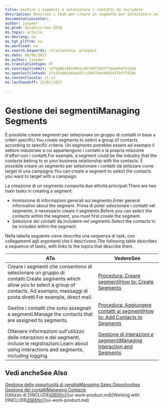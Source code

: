 ```yaml
---
title: Gestire i segmenti e selezionare i contatti da includere
description: Descrive i task per creare un segmento per selezionare un gruppo di contatti in base a criteri specifici, ad esempio, contatti in un settore specifico a cui si desidera rivolgersi.
documentationcenter: 
author: jswymer
ms.prod: dynamics-nav-2018
ms.topic: article
ms.devlang: na
ms.tgt_pltfrm: na
ms.workload: na
ms.search.keywords: relationship, prospect
ms.date: 06/06/2017
ms.author: jswymer
ms.translationtype: HT
ms.sourcegitcommit: 1dfba8b14019991c95f40ffd5f7fbaed5df414eb
ms.openlocfilehash: 1fcd5a6b2a6aed5fcc50575eed002437bff7518c
ms.contentlocale: it-it
ms.lasthandoff: 12/01/2017

---
```

# <a name="managing-segments"></a><span data-ttu-id="79ce7-103">Gestione dei segmenti</span><span class="sxs-lookup"><span data-stu-id="79ce7-103">Managing Segments</span></span>
<span data-ttu-id="79ce7-104">È possibile creare segmenti per selezionare un gruppo di contatti in base a criteri specifici.</span><span class="sxs-lookup"><span data-stu-id="79ce7-104">You create segments to select a group of contacts according to specific criteria.</span></span> <span data-ttu-id="79ce7-105">Un segmento potrebbe essere ad esempio il settore industriale a cui appartengono i contatti o la propria relazione d'affari con i contatti.</span><span class="sxs-lookup"><span data-stu-id="79ce7-105">For example, a segment could be the industry that the contacts belong to or your business relationship with the contacts.</span></span> <span data-ttu-id="79ce7-106">È possibile creare un segmento per selezionare i contatti da utilizzare come target di una campagna.</span><span class="sxs-lookup"><span data-stu-id="79ce7-106">You can create a segment to select the contacts you want to target with a campaign.</span></span>

<span data-ttu-id="79ce7-107">La creazione di un segmento comporta due attività principali:</span><span class="sxs-lookup"><span data-stu-id="79ce7-107">There are two main tasks in creating a segment:</span></span>

* <span data-ttu-id="79ce7-108">Immissione di informazioni generali sul segmento.</span><span class="sxs-lookup"><span data-stu-id="79ce7-108">Enter general information about the segment.</span></span> <span data-ttu-id="79ce7-109">Prima di poter selezionare i contatti nel segmento, è necessario creare il segmento.</span><span class="sxs-lookup"><span data-stu-id="79ce7-109">Before you can select the contacts within the segment, you must first create the segment.</span></span>
* <span data-ttu-id="79ce7-110">Selezione dei contatti da includere nel segmento.</span><span class="sxs-lookup"><span data-stu-id="79ce7-110">Select the contacts to be included within the segment.</span></span>

<span data-ttu-id="79ce7-111">Nella tabella seguente viene descritta una sequenza di task, con collegamenti agli argomenti che li descrivono.</span><span class="sxs-lookup"><span data-stu-id="79ce7-111">The following table describes a sequence of tasks, with links to the topics that describe them.</span></span> 

| <span data-ttu-id="79ce7-112">A</span><span class="sxs-lookup"><span data-stu-id="79ce7-112">To</span></span> | <span data-ttu-id="79ce7-113">Vedere</span><span class="sxs-lookup"><span data-stu-id="79ce7-113">See</span></span> |
| --- | --- |
| <span data-ttu-id="79ce7-114">Creare i segmenti che consentono di selezionare un gruppo di contatti.</span><span class="sxs-lookup"><span data-stu-id="79ce7-114">Create segments which allow you to select a group of contacts.</span></span> <span data-ttu-id="79ce7-115">Ad esempio, messaggi di posta diretti.</span><span class="sxs-lookup"><span data-stu-id="79ce7-115">For example, direct mail.</span></span> |[<span data-ttu-id="79ce7-116">Procedura: Creare segmenti</span><span class="sxs-lookup"><span data-stu-id="79ce7-116">How to: Create Segments</span></span>](marketing-how-create-segment.md) |
| <span data-ttu-id="79ce7-117">Gestire i contatti che sono assegnati a segmenti.</span><span class="sxs-lookup"><span data-stu-id="79ce7-117">Manage the contacts that are assigned to segments.</span></span> |[<span data-ttu-id="79ce7-118">Procedura: Aggiungere contatti ai segmenti</span><span class="sxs-lookup"><span data-stu-id="79ce7-118">How to: Add Contacts to Segments</span></span>](marketing-add-contact-segment.md) |
| <span data-ttu-id="79ce7-119">Ottenere informazioni sull'utilizzo delle interazioni e dei segmenti, incluse le registrazioni.</span><span class="sxs-lookup"><span data-stu-id="79ce7-119">Learn about using interactions and segments, including logging.</span></span> |[<span data-ttu-id="79ce7-120">Gestione di interazioni e segmenti</span><span class="sxs-lookup"><span data-stu-id="79ce7-120">Managing Interaction and Segments</span></span>](marketing-interaction-segments.md) |

## <a name="see-also"></a><span data-ttu-id="79ce7-121">Vedi anche</span><span class="sxs-lookup"><span data-stu-id="79ce7-121">See Also</span></span>
[<span data-ttu-id="79ce7-122">Gestione delle opportunità di vendita</span><span class="sxs-lookup"><span data-stu-id="79ce7-122">Managing Sales Opportunities</span></span>](marketing-manage-sales-opportunities.md)  
[<span data-ttu-id="79ce7-123">Gestione dei contatti</span><span class="sxs-lookup"><span data-stu-id="79ce7-123">Managing Contacts</span></span>](marketing-contacts.md)  
<span data-ttu-id="79ce7-124">[Utilizzo di [!INCLUDE[d365fin](includes/d365fin_md.md)]](ui-work-product.md)</span><span class="sxs-lookup"><span data-stu-id="79ce7-124">[Working with [!INCLUDE[d365fin](includes/d365fin_md.md)]](ui-work-product.md)</span></span>

